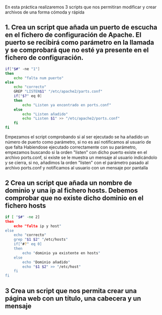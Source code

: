 En esta práctica realizaremos 3 scripts que nos permitiran modificar y crear archivos de una forma cómoda y rápida

## 1. Crea un script que añada un puerto de escucha en el fichero de configuración de Apache. El puerto se recibirá como parámetro en la llamada y se comprobará que no esté ya presente en el fichero de configuración.
```bash
if["$#" -ne "1"]
then
	echo "falta num puerto"
else 
	echo "correcto"
	GREP "LISTEN$1" "/etc/apache2/parts.conf"
	if["$?" eq 0]
	then
		echo "Listen ya encontrado en ports.conf"
	else
		echo "Listen añadido"
		echo "Listen $1" >> "/etc/apache2/ports.conf"
	fi
fi
```
Empezamos el script comprobando si al ser ejecutado se ha añadido un número de puerto como parámetro, si no es así notificamos al usuario de que falta
Habiendose ejecutado correctamente con su parámetro, empezamos buscando si la orden "listen" con dicho puerto existe en el archivo ports.conf, si existe se le muestra un mensaje al usuario indicándolo y se cierra, si no, añadimos la orden "listen" con el parámetro pasado al archivo ports.conf y notificamos al usuario con un mensaje por pantalla

## 2 Crea un script que añada un nombre de dominio y una ip al fichero hosts. Debemos comprobar que no existe dicho dominio en el fichero hosts
```bash
if [ "$#" -ne 2]
then
	echo "falta ip y host"
else
	echo "correcto"
	grep "$1 $2" "/etc/hosts"
	if["#?" eq 0]
	then
		echo "dominio ya existente en hosts"
	else
		echo "Dominio añadido"
		echo "$1 $2" >> "/etc/host"
	fi
fi
```

## 3 Crea un script que nos permita crear una página web con un título, una cabecera y un mensaje



